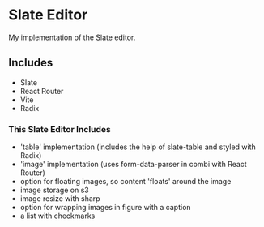 # Slate Editor

My implementation of the Slate editor.

## Includes

- Slate
- React Router
- Vite
- Radix

### This Slate Editor Includes

- 'table' implementation (includes the help of slate-table and styled with Radix)
- 'image' implementation (uses form-data-parser in combi with React Router)
- option for floating images, so content 'floats' around the image
- image storage on s3
- image resize with sharp
- option for wrapping images in figure with a caption
- a list with checkmarks
